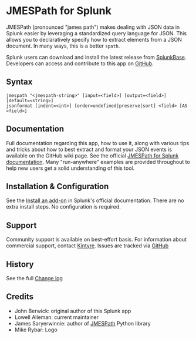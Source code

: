 # JMESPath for Splunk

JMESPath (pronounced "james path") makes dealing with JSON data in Splunk easier by leveraging a standardized query language for JSON.  This allows you to declaratively specify how to extract elements from a JSON document.  In many ways, this is a better `spath`.

Splunk users can download and install the latest release from [SplunkBase](https://splunkbase.splunk.com/app/3237/).
Developers can access and contribute to this app on [GitHub](https://github.com/Kintyre/jmespath).

## Syntax

    jmespath "<jmespath-string>" [input=<field>] [output=<field>] [default=<string>]
    jsonformat [indent=<int>] [order=undefined|preserve|sort] <field> [AS <field>]

## Documentation

Full documentation regarding this app, how to use it, along with various tips and tricks about how to best extract and format your JSON events is available on the GitHub wiki page.  See the official [JMESPath for Splunk documentation](https://github.com/Kintyre/jmespath/wiki/).  Many "run-anywhere" examples are provided throughout to help new users get a solid understanding of this tool.

## Installation & Configuration

See the [Install an add-on](https://docs.splunk.com/Documentation/AddOns/released/Overview/Singleserverinstall) in Splunk's official documentation.  There are no extra install steps.  No configuration is required.


## Support

Community support is available on best-effort basis.  For information about commercial support, contact [Kintyre](mailto:hello@kintyre.co).
Issues are tracked via [GitHub](https://github.com/Kintyre/jmespath/issues)

## History

See the full [Change log](https://github.com/Kintyre/jmespath/wiki/Change-Log)

## Credits

 * John Berwick: original author of this Splunk app
 * Lowell Alleman: current maintainer
 * James Saryerwinnie: author of [JMESPath](https://pypi.org/project/jmespath/) Python library
 * Mike Rybar: Logo

